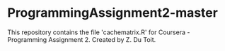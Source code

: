 ProgrammingAssignment2-master
=============================
This repository contains the file 'cachematrix.R' for Coursera - Programming Assignment 2.
Created by Z. Du Toit.
